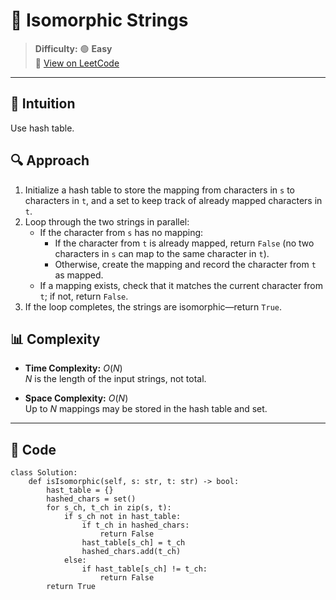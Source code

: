 
# 🧠 Isomorphic Strings

> **Difficulty:** 🟢 **Easy**\
> 📎 [View on LeetCode](https://leetcode.com/problems/isomorphic-strings/description/)

---

## 📝 Intuition

Use hash table.

## 🔍 Approach


1. Initialize a hash table to store the mapping from characters in `s` to characters in `t`, and a set to keep track of 
already mapped characters in `t`.
2. Loop through the two strings in parallel:
    - If the character from `s` has no mapping:
        - If the character from `t` is already mapped, return `False` (no two characters in `s` can map to the same character in `t`).
        - Otherwise, create the mapping and record the character from `t` as mapped.
    - If a mapping exists, check that it matches the current character from `t`; if not, return `False`.
3. If the loop completes, the strings are isomorphic—return `True`.

## 📊 Complexity

- **Time Complexity:** $O(N)$  
$N$ is the length of the input strings, not total.


- **Space Complexity:** $O(N)$  
Up to $N$ mappings may be stored in the hash table and set.

---

## 🧩 Code

```python3 []
class Solution:
    def isIsomorphic(self, s: str, t: str) -> bool:
        hast_table = {}
        hashed_chars = set()
        for s_ch, t_ch in zip(s, t):
            if s_ch not in hast_table:
                if t_ch in hashed_chars:
                    return False
                hast_table[s_ch] = t_ch
                hashed_chars.add(t_ch)
            else:
                if hast_table[s_ch] != t_ch:
                    return False
        return True
```

